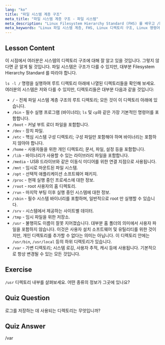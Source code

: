 ```yaml
---
lang: "ko"
title: "파일 시스템 계층 구조"
meta_title: "파일 시스템 계층 구조 - 파일 시스템"
meta_description: "Linux Filesystem Hierarchy Standard (FHS) 를 배우고 /bin, /etc, /var 와 같은 주요 디렉토리를 이해합니다. Linux 디렉토리 구조를 탐색합니다."
meta_keywords: "Linux 파일 시스템 계층, FHS, Linux 디렉토리 구조, Linux 명령어, 초보자 Linux, Linux 튜토리얼, Linux 가이드"
---
```


## Lesson Content

이 시점에서 여러분은 시스템의 디렉토리 구조에 대해 잘 알고 있을 것입니다. 그렇지 않다면 곧 알게 될 것입니다. 파일 시스템은 구조가 다를 수 있지만, 대부분 Filesystem Hierarchy Standard 를 따라야 합니다.

`ls -l /` 명령을 실행하여 루트 디렉토리 아래에 나열된 디렉토리들을 확인해 보세요. 여러분의 시스템은 저와 다를 수 있지만, 디렉토리들은 대부분 다음과 같을 것입니다:

- `/` - 전체 파일 시스템 계층 구조의 루트 디렉토리; 모든 것이 이 디렉토리 아래에 있습니다.
- `/bin` - 필수 실행 프로그램 (바이너리); `ls` 및 `cp`와 같은 가장 기본적인 명령어를 포함합니다.
- `/boot` - 커널 부트 로더 파일을 포함합니다.
- `/dev` - 장치 파일.
- `/etc` - 핵심 시스템 구성 디렉토리; 구성 파일만 포함해야 하며 바이너리는 포함하지 않아야 합니다.
- `/home` - 사용자들을 위한 개인 디렉토리; 문서, 파일, 설정 등을 포함합니다.
- `/lib` - 바이너리가 사용할 수 있는 라이브러리 파일을 포함합니다.
- `/media` - USB 드라이브와 같은 이동식 미디어를 위한 연결 지점으로 사용됩니다.
- `/mnt` - 임시로 마운트된 파일 시스템.
- `/opt` - 선택적 애플리케이션 소프트웨어 패키지.
- `/proc` - 현재 실행 중인 프로세스에 대한 정보.
- `/root` - root 사용자의 홈 디렉토리.
- `/run` - 마지막 부팅 이후 실행 중인 시스템에 대한 정보.
- `/sbin` - 필수 시스템 바이너리를 포함하며, 일반적으로 root 만 실행할 수 있습니다.
- `/srv` - 시스템에서 제공하는 사이트별 데이터.
- `/tmp` - 임시 파일을 위한 저장소.
- `/usr` - 불행히도 이름이 잘못 지어졌습니다. 대부분 홈 폴더의 의미에서 사용자 파일을 포함하지 않습니다. 이것은 사용자 설치 소프트웨어 및 유틸리티를 위한 것이지만, 개인 디렉토리를 추가할 수 없다는 의미는 아닙니다. 이 디렉토리 안에는 `/usr/bin`, `/usr/local` 등의 하위 디렉토리가 있습니다.
- `/var` - 가변 디렉토리; 시스템 로깅, 사용자 추적, 캐시 등에 사용됩니다. 기본적으로 항상 변경될 수 있는 모든 것입니다.

## Exercise

`/usr` 디렉토리 내부를 살펴보세요. 어떤 종류의 정보가 그곳에 있나요?

## Quiz Question

로그를 저장하는 데 사용되는 디렉토리는 무엇입니까?

## Quiz Answer

/var
